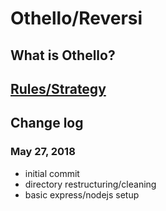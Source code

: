 # Othello/Reversi

## What is Othello?

## [Rules/Strategy](http://radagast.se/othello/Help/strategy.html)


## Change log

### May 27, 2018
* initial commit
* directory restructuring/cleaning
* basic express/nodejs setup

